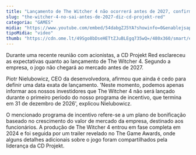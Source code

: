 ```yaml
---
title: "Lançamento de The Witcher 4 não ocorrerá antes de 2027, confirma CD Projekt Red"
slug: "the-witcher-4-no-sai-antes-de-2027-diz-cd-projekt-red"
categoria: "GAMES"
midia: "https://www.youtube.com/embed/54dabgZJ5YA?showinfo=0&enablejsapi=1"
tipoMidia: "video"
thumb: "https://cdn.ome.lt/49Sgo8bDseHETtZJuBLEgq735wQ=/480x360/smart/extras/conteudos/imagem_2025-03-25_181643291.png"
---
```


Durante uma recente reunião com acionistas, a CD Projekt Red esclareceu as expectativas quanto ao lançamento de The Witcher 4. Segundo a empresa, o jogo não chegará ao mercado antes de 2027.

Piotr Nielubowicz, CEO da desenvolvedora, afirmou que ainda é cedo para definir uma data exata de lançamento. 'Neste momento, podemos apenas informar aos nossos investidores que The Witcher 4 não será lançado durante o primeiro período do nosso programa de incentivo, que termina em 31 de dezembro de 2026', explicou Nielubowicz.

O mencionado programa de incentivo refere-se a um plano de bonificação baseado no crescimento do valor de mercado da empresa, destinado aos funcionários. A produção de The Witcher 4 entrou em fase completa em 2024 e foi seguida por um trailer revelado no The Game Awards, onde alguns detalhes adicionais sobre o jogo foram compartilhados pela liderança da CD Projekt.
